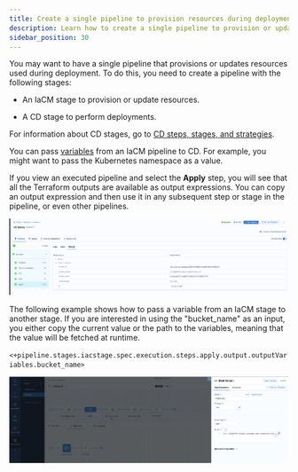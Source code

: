 ```yaml
---
title: Create a single pipeline to provision resources during deployment
description: Learn how to create a single pipeline to provision or update resources used during deployment.
sidebar_position: 30
---
```


You may want to have a single pipeline that provisions or updates resources used during deployment. To do this, you need to create a pipeline with the following stages:

*  An IaCM stage to provision or update resources.

* A CD stage to perform deployments.

For information about CD stages, go to [CD steps, stages, and strategies](/docs/continuous-delivery/x-platform-cd-features/executions/stages-steps-strategies.md).

You can pass [variables](/docs/platform/variables-and-expressions/add-a-variable.md) from an IaCM pipeline to CD. For example, you might want to pass the Kubernetes namespace as a value. 

If you view an executed pipeline and select the **Apply** step, you will see that all the Terraform outputs are available as output expressions. You can copy an output expression and then use it in any subsequent step or stage in the pipeline, or even other pipelines.

![Output](./static/output.png)

The following example shows how to pass a variable from an IaCM stage to another stage. If you are interested in using the "bucket_name" as an input, you either copy the current value or the path to the variables, meaning that the value will be fetched at runtime.

`<+pipeline.stages.iacstage.spec.execution.steps.apply.output.outputVariables.bucket_name>`

![Example of how to pass a variable](./static/shell-script.png)